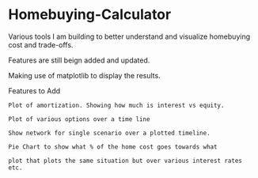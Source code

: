 # Homebuying-Calculator
Various tools I am building to better understand and visualize homebuying cost and trade-offs.

Features are still beign added and updated.

Making use of matplotlib to display the results.


Features to Add

    Plot of amortization. Showing how much is interest vs equity.

    Plot of various options over a time line

    Show network for single scenario over a plotted timeline.

    Pie Chart to show what % of the home cost goes towards what

    plot that plots the same situation but over various interest rates etc.
